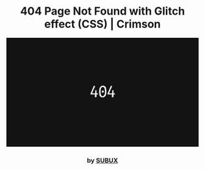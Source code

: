 <div align="center">

# 404 Page Not Found with Glitch effect (CSS) | Crimson

<img src="admin/base.png">

### by <a href="https://github.com/python019">SUBUX</a>

</div>